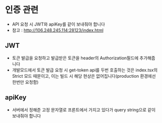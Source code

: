 # 인증 관련

- API 요청 시 JWT와 apiKey를 같이 보내줘야 합니다
- 참고 : http://106.248.245.114:28123/index.html

## JWT

- 토큰 발급을 요청하고 발급받은 토큰을 header의 Authorization필드에 추가해줍니다
- 개발모드에서 토큰 발급 요청 시 get-token api를 두번 호출하는 것은 index.tsx의 Strict 모드 때문이고, 이는 빌드 시 해당 현상은 없어집니다(production 환경에선 한번만 요청함)

## apiKey

- 서버에서 정해준 고정 문자열로 프론트에서 가지고 있다가 query string으로 같이 보내줘야 합니다
